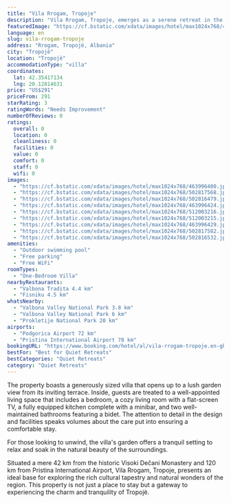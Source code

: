 ```yaml
---
title: "Vila Rrogam, Tropoje"
description: "Vila Rrogam, Tropoje, emerges as a serene retreat in the heart of Tropojë, offering guests a unique blend of comfort and privacy with its air-conditioned accommodations that feature a private pool."
featuredImage: "https://cf.bstatic.com/xdata/images/hotel/max1024x768/463996400.jpg?k=376e92fcb6692ef99aaeb15056e03b03d510e860feb78a8576b8c87fe977c4f4&o=&hp=1"
language: en
slug: vila-rrogam-tropoje
address: "Rrogam, Tropojë, Albania"
city: "Tropojë"
location: "Tropojë"
accommodationType: "villa"
coordinates:
  lat: 42.35417134
  lng: 20.12814631
price: "US$291"
priceFrom: 291
starRating: 3
ratingWords: "Needs Improvement"
numberOfReviews: 0
ratings:
  overall: 0
  location: 0
  cleanliness: 0
  facilities: 0
  value: 0
  comfort: 0
  staff: 0
  wifi: 0
images:
  - "https://cf.bstatic.com/xdata/images/hotel/max1024x768/463996400.jpg?k=376e92fcb6692ef99aaeb15056e03b03d510e860feb78a8576b8c87fe977c4f4&o=&hp=1"
  - "https://cf.bstatic.com/xdata/images/hotel/max1024x768/502817568.jpg?k=7a0d733f902a5fb705ac3e21f06e9490b041b63fd0c67f7e51059794b6fab872&o=&hp=1"
  - "https://cf.bstatic.com/xdata/images/hotel/max1024x768/502816479.jpg?k=41afca225b57ab6dfbc1b0601436bccda8f702f9f65d60327b427d1462157c00&o=&hp=1"
  - "https://cf.bstatic.com/xdata/images/hotel/max1024x768/463996424.jpg?k=bd27e1eacf2a94c99dc4d6a892e1be386e84507347f69a6aee0db945a215154c&o=&hp=1"
  - "https://cf.bstatic.com/xdata/images/hotel/max1024x768/512003216.jpg?k=959f63cd6cb4f0fdc519abef5c62440788453cb906ff677281a1c2bf2e6b5d31&o=&hp=1"
  - "https://cf.bstatic.com/xdata/images/hotel/max1024x768/512003215.jpg?k=3a7e84a9cf2b41f93eccdbbd32c33360163531c69ab28fbf2bba5346b3088b22&o=&hp=1"
  - "https://cf.bstatic.com/xdata/images/hotel/max1024x768/463996429.jpg?k=b4115f311d46ffba0c1475355d8a92cf7f28517cef3f1a1bfeca3355f0d6df52&o=&hp=1"
  - "https://cf.bstatic.com/xdata/images/hotel/max1024x768/502817582.jpg?k=8c0b6684d5c8aee2b822af9b2aaeee4213c3a3ef5ccafa49e1335cc2855df92e&o=&hp=1"
  - "https://cf.bstatic.com/xdata/images/hotel/max1024x768/502816532.jpg?k=b02bf8b4315cbbd161b6021728e4c5daed18df05ee2332874327ba257bac26dd&o=&hp=1"
amenities:
  - "Outdoor swimming pool"
  - "Free parking"
  - "Free WiFi"
roomTypes:
  - "One-Bedroom Villa"
nearbyRestaurants:
  - "Valbona Tradita 4.4 km"
  - "Fisniku 4.5 km"
whatsNearby:
  - "Valbona Valley National Park 3.8 km"
  - "Valbona Valley National Park 6 km"
  - "Prokletije National Park 20 km"
airports:
  - "Podgorica Airport 72 km"
  - "Pristina International Airport 78 km"
bookingURL: "https://www.booking.com/hotel/al/vila-rrogam-tropoje.en-gb.html?aid=8035640"
bestFor: "Best for Quiet Retreats"
bestCategories: "Quiet Retreats"
category: "Quiet Retreats"
---
```


The property boasts a generously sized villa that opens up to a lush garden view from its inviting terrace. Inside, guests are treated to a well-appointed living space that includes a bedroom, a cozy living room with a flat-screen TV, a fully equipped kitchen complete with a minibar, and two well-maintained bathrooms featuring a bidet. The attention to detail in the design and facilities speaks volumes about the care put into ensuring a comfortable stay.

For those looking to unwind, the villa's garden offers a tranquil setting to relax and soak in the natural beauty of the surroundings. 

Situated a mere 42 km from the historic Visoki Dečani Monastery and 120 km from Pristina International Airport, Vila Rrogam, Tropoje, presents an ideal base for exploring the rich cultural tapestry and natural wonders of the region. This property is not just a place to stay but a gateway to experiencing the charm and tranquility of Tropojë.